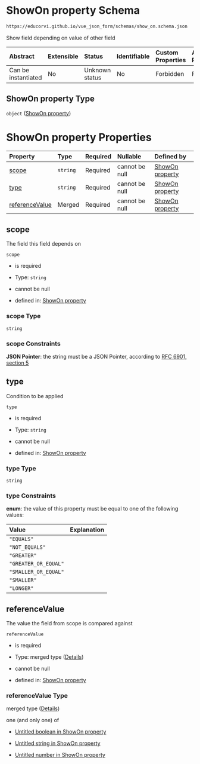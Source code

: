 # ShowOn property Schema

```txt
https://educorvi.github.io/vue_json_form/schemas/show_on.schema.json
```

Show field depending on value of other field

| Abstract            | Extensible | Status         | Identifiable | Custom Properties | Additional Properties | Access Restrictions | Defined In                                                                    |
| :------------------ | :--------- | :------------- | :----------- | :---------------- | :-------------------- | :------------------ | :---------------------------------------------------------------------------- |
| Can be instantiated | No         | Unknown status | No           | Forbidden         | Forbidden             | none                | [show\_on.schema.json](../schemas/show_on.schema.json "open original schema") |

## ShowOn property Type

`object` ([ShowOn property](show_on.md))

# ShowOn property Properties

| Property                          | Type     | Required | Nullable       | Defined by                                                                                                                                                |
| :-------------------------------- | :------- | :------- | :------------- | :-------------------------------------------------------------------------------------------------------------------------------------------------------- |
| [scope](#scope)                   | `string` | Required | cannot be null | [ShowOn property](show_on-properties-scope.md "https://educorvi.github.io/vue_json_form/schemas/show_on.schema.json#/properties/scope")                   |
| [type](#type)                     | `string` | Required | cannot be null | [ShowOn property](show_on-properties-type.md "https://educorvi.github.io/vue_json_form/schemas/show_on.schema.json#/properties/type")                     |
| [referenceValue](#referencevalue) | Merged   | Required | cannot be null | [ShowOn property](show_on-properties-referencevalue.md "https://educorvi.github.io/vue_json_form/schemas/show_on.schema.json#/properties/referenceValue") |

## scope

The field this field depends on

`scope`

*   is required

*   Type: `string`

*   cannot be null

*   defined in: [ShowOn property](show_on-properties-scope.md "https://educorvi.github.io/vue_json_form/schemas/show_on.schema.json#/properties/scope")

### scope Type

`string`

### scope Constraints

**JSON Pointer**: the string must be a JSON Pointer, according to [RFC 6901, section 5](https://tools.ietf.org/html/rfc6901 "check the specification")

## type

Condition to be applied

`type`

*   is required

*   Type: `string`

*   cannot be null

*   defined in: [ShowOn property](show_on-properties-type.md "https://educorvi.github.io/vue_json_form/schemas/show_on.schema.json#/properties/type")

### type Type

`string`

### type Constraints

**enum**: the value of this property must be equal to one of the following values:

| Value                | Explanation |
| :------------------- | :---------- |
| `"EQUALS"`           |             |
| `"NOT_EQUALS"`       |             |
| `"GREATER"`          |             |
| `"GREATER_OR_EQUAL"` |             |
| `"SMALLER_OR_EQUAL"` |             |
| `"SMALLER"`          |             |
| `"LONGER"`           |             |

## referenceValue

The value the field from scope is compared against

`referenceValue`

*   is required

*   Type: merged type ([Details](show_on-properties-referencevalue.md))

*   cannot be null

*   defined in: [ShowOn property](show_on-properties-referencevalue.md "https://educorvi.github.io/vue_json_form/schemas/show_on.schema.json#/properties/referenceValue")

### referenceValue Type

merged type ([Details](show_on-properties-referencevalue.md))

one (and only one) of

*   [Untitled boolean in ShowOn property](show_on-properties-referencevalue-oneof-0.md "check type definition")

*   [Untitled string in ShowOn property](show_on-properties-referencevalue-oneof-1.md "check type definition")

*   [Untitled number in ShowOn property](show_on-properties-referencevalue-oneof-2.md "check type definition")
